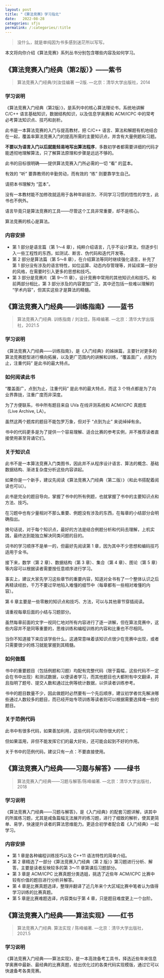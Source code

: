 ```yaml
---
layout: post
title: "《算法竞赛》学习指北"
date:   2022-08-28
categories: sfjs
permalink: /:categories/:title
---
```


> 没什么，就是单纯因为书多感到迷茫所以写写。

本文将向你介绍《算法竞赛》系列丛书分别包含哪些内容及如何学习。

## 《算法竞赛入门经典（第2版）》——紫书

> 算法竞赛入门经典/刘汝佳编著 —2版. —北京：清华大学出版社，2014

### 学习说明

《算法竞赛入门经典（第2版）》，是系列中的核心算法理论书，系统地讲解 C/C++ 语言基础知识，数据结构知识，以及信息学奥赛和 ACM/ICPC 中的常考必考算法知识点、技巧和剖析。

此书是一本算法竞赛的入门与提高教材，把 C/C++ 语言、算法和解题有机地结合在一起，覆盖率算法竞赛入门的提高所需的主要知识点，并含有大量例题和习题。

**不要以为语言入门以后就能轻易地写出算法程序**，多数初学者都需要详细的代码才能透彻地理解算法，只了解算法原理和步骤是远远不够的。

此书的目标很明确——提供算法竞赛入门所必需的一切 “看” 的蓝本。

有效的 “听” 要靠教师的辛勤劳动，而有效的 “练” 则要靠学生自己。

请把本书理解为 “蓝本”。

没有一本教材能不加修改就适用于各种年龄层次、不同学习习惯的悟性的学生，此书也不例外。

语言毕竟只是算法竞赛的工具——尽管这个工具非常重要，却不是核心。

算法竞赛的核心是算法。

### 内容安排

* 第 1 部分是语言篇（第 1～4 章），纯粹介绍语言，几乎不设计算法，但逐步引入一些工程性的东西，如测试、断言、伪代码和迭代开发等。
* 第 2 部分是算法篇（第 5～8 章），在介绍算法等同时继续强化语言，补充了第 1 部分没有涉及的语言特性，如位运算、动态内存管理等，并延续第一部分的风格，在需要时引入更多的思想和技巧。
* 第 3 部分是竞赛片（第 9～11 章），设计竞赛中常用的其他知识点和技巧。和前两部分相比，第 3 部分涉及的内容更加广泛，其中还包括一些难以理解的 “学术内容”，但其实这些才是算法的精髓。

## 《算法竞赛入门经典——训练指南》——蓝书

> 算法竞赛入门经典. 训练指南 / 刘汝佳，陈峰编著. —北京：清华大学出版社，2021.5

### 学习说明

《算法竞赛入门经典——训练指南》，是《入门经典》的姊妹篇，主要针对更多的算法竞赛题型进行横向拓展，以及更广范围内的讲解和训练，“覆盖面广，点到为止，注重代码” 是此书的最大特点。

### 如何阅读此书

“覆盖面广，点到为止，注重代码” 是此书的最大特点，而这 3 个特点都是为了向业界靠拢，注重广度而非深度。

为了方便联系，书中所有题目来自 UVa 在线评测系统和 ACM/ICPC 真题库（Live Archive, LA）。

虽然这两个题库的题目不能包罗万象，但对于 “点到为止” 来说绰绰有余。

书中的代码更多是为了提供一个容易理解、适合比赛的参考实例，并不推荐读者直接使用甚至背诵它们。

### 关于知识点

此书不是一本算法竞赛入门类图书，因此并不从程序设计语言、算法的概念、基础数据结构、渐进复杂度分析这些内容讲起。

如果你是一个新手，建议先阅读《算法竞赛入门经典（第二版）》（和此书搭配着阅读也可以）。

此书是完全的题目导向，掌握了书中的所有例题，也就掌握了书中的主要知识点和方法、技巧。

在习题中也有少量相对不那么重要、例题没有涉及的东西，在每章的小结部分会明确指出。

换句话说，对于每个知识点，最好的方法是结合例题分析和代码去理解，上机实践，最终达到能独立解决同类问题的目的。

词书的学习顺序不是单一的，但最好先阅读第 1 章，因为其中不少思想和编码技巧适用于全书。

接下来，数学（第 2 章）、数据结构（第 3 章）、集合（第 4 章）、图论（第 5 章）等内容可以根据读者需要按任意顺序进行学习。

事实上，建议大家先学习这些章节的重要内容，知道对全书有了一个整体认识之后再精读经脸，千万不要过早地陷入难懂的细节中（每章都有一些相对难懂的内容）。

第 6 章主要是一些零散的知识点和技巧、方法，可以与其他章节穿插阅读。

请重视每章后面的小结与习题部分。

虽然每章前面的文字一视同仁地对所有内容进行了逐一讲解，但在算法竞赛中，这些内容并不是同等重要的，思维训练和编程训练的内容和比重也不尽相同。

当你不知道接下来应该学些什么，这通常意味着该知识点很少在竞赛中出现，或者只需要很少的练习就能掌握到其精髓。

### 如何做题

书中的重要题目（包括例题和习题）均配有完整代码（限于篇幅，这些代码不一定会在书中出现）和测试数据，以便读者学习，而其他题目也大都附有中文翻译，并且指明了题号、提交人数和通过比例等统计数据，以供读者训练参考。

书中的题目数量不少，因此做题时必然要有一个先后顺序，建议初学者优先解决哪些通过人数较多的题目，而已经开始专项训练等读者则可以根据需要选择难一些的题目。

### 关于范例代码

此书中有很多代码，如果善加利用，这些代码可以帮你很大的忙；

但如果滥用，非但不能发挥它们的最大好处，还可能会起到不好的作用。

关于书中的范例代码，建议只有一点：不要直接使用。

## 《算法竞赛入门经典——习题与解答》——绿书

> 算法竞赛入门经典——习题与解答/陈峰编著. —北京：清华大学出版社，2018

### 学习说明

《算法竞赛入门经典——习题与解答》，是《入门经典》的配套习题详解，讲其中的所属练习题，尤其是咸鱼篇幅无法展开的练习题，进行了细致的解析，使其更简单、易学，快速提升读者的算法思维能力。更适合初学者配合着《入门经典》一起学习。

### 内容安排

* 第 1 章是各种编程训练技巧以及 C++11 语法特性的简单介绍。
* 第 2 章精选了一部分《算法竞赛入门经典（第 2 版）》第习题进行分析、解答，主要是读者反映较多的第 3～11 章第课后习题部分。
* 第 3 章是 ACM/ICPC 比赛真题分类选姐，挑选了近些年 ACM/ICPC 比赛中较有价值的题目进行分析并解答。
* 第 4 章是比赛真题选译，整理并翻译了近几年来个大区域比赛中笔者认为值得学习训练的比赛真题。
* 第 5 章是比赛难题选译，内容类似于第 4 章，只是题目难度更上一个台阶。

## 《算法竞赛入门经典——算法实现》——红书

> 算法竞赛入门经典. 算法实现 / 陈峰编著. —北京：清华大学出版社，2021.5

### 学习说明

《算法竞赛入门经典——算法实现》，是一本高效备考工具书，择选近些年来信息学奥赛中最新、最经典的比赛真题，给出优化过的各类代码实现模版，通过它可以快速备考各类竞赛。